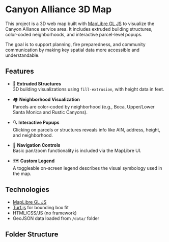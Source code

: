 # Canyon Alliance 3D Map

This project is a 3D web map built with [MapLibre GL JS](https://maplibre.org/projects/maplibre-gl-js/) to visualize the Canyon Alliance service area. It includes extruded building structures, color-coded neighborhoods, and interactive parcel-level popups.

The goal is to support planning, fire preparedness, and community communication by making key spatial data more accessible and understandable.

## Features

- 📍 **Extruded Structures**  
  3D building visualizations using `fill-extrusion`, with height data in feet.
  
- 🏘️ **Neighborhood Visualization**  
  Parcels are color-coded by neighborhood (e.g., Boca, Upper/Lower Santa Monica and Rustic Canyons).

- 🔍 **Interactive Popups**  
  Clicking on parcels or structures reveals info like AIN, address, height, and neighborhood.

- 🧭 **Navigation Controls**  
  Basic pan/zoom functionality is included via the MapLibre UI.

- 🗺️ **Custom Legend**  
  A toggleable on-screen legend describes the visual symbology used in the map.

## Technologies

- [MapLibre GL JS](https://maplibre.org/)
- [Turf.js](https://turfjs.org/) for bounding box fit
- HTML/CSS/JS (no framework)
- GeoJSON data loaded from `/data/` folder

## Folder Structure

